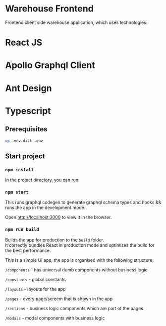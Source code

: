 # Warehouse Frontend

Frontend client side warehouse application, which uses technologies:

# React JS

# Apollo Graphql Client

# Ant Design

# Typescript

## Prerequisites

```sh
cp .env.dist .env
```

## Start project

### `npm install`

In the project directory, you can run:

### `npm start`

This runs graphql codegen to generate graphql schema types and hooks && runs the app in the development mode.

Open [http://localhost:3000](http://localhost:3000) to view it in the browser.

### `npm run build`

Builds the app for production to the `build` folder.\
It correctly bundles React in production mode and optimizes the build for the best performance.

This is a simple UI app, the app is organised with the following structure:

`/components` - has universal dumb components without business logic

`/constants` - global constants

`/layouts` - layouts for the app

`/pages` - every page/screem that is shown in the app

`/sections` - business logic components which are part of the pages

`/modals` - modal components with business logic
